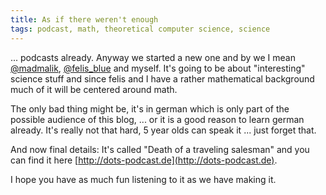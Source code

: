 ```yaml
---
title: As if there weren't enough
tags: podcast, math, theoretical computer science, science
---
```


... podcasts already. Anyway we started a new one and by we I mean
[@madmalik](http://twitter.com/madmalik),
[@felis_blue](http://twitter.com/felis_blue) and myself. It's going to
be about "interesting" science stuff and since felis and I have a
rather mathematical background much of it will be centered around
math.

The only bad thing might be, it's in german which is only part of the
possible audience of this blog, ... or it is a good reason to learn
german already. It's really not that hard, 5 year olds can speak it
... just forget that. 

<!--more-->

And now final details: It's called "Death of a traveling salesman" and
you can find it here [http://dots-podcast.de](http://dots-podcast.de).

I hope you have as much fun listening to it as we have making it. 
